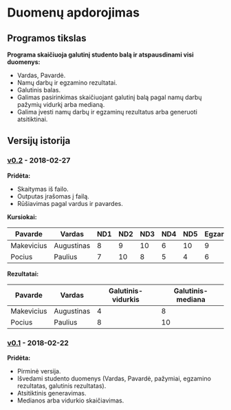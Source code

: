 # Duomenų apdorojimas

## Programos tikslas

**Programa skaičiuoja galutinį studento balą ir atspausdinami visi duomenys:**
- Vardas, Pavardė.
- Namų darbų ir egzamino rezultatai.
- Galutinis balas.
- Galimas pasirinkimas skaičiuojant galutinį balą pagal namų darbų pažymių vidurkį arba medianą.
- Galima įvesti namų darbų ir egzaminų rezultatus arba generuoti atsitiktinai.

## Versijų istorija

### [v0.2](https://github.com/jTimas/duomenu-apdorojimas/releases/tag/v0.2) - 2018-02-27

**Pridėta:**
- Skaitymas iš failo.
- Outputas įrašomas į failą.
- Rūšiavimas pagal vardus ir pavardes.

**Kursiokai:**

| Pavarde    | Vardas     | ND1 | ND2 | ND3 | ND4 | ND5 | Egzaminas |
| ---------- | ---------- | --- | --- | --- | --- | --- | --------- |
| Makevicius | Augustinas | 8   | 9   | 10  | 6   | 10  | 9         |
| Pocius     | Paulius    | 7   | 10  | 8   | 5   | 4   | 6         |

**Rezultatai:**

| Pavarde    | Vardas     | Galutinis-vidurkis | Galutinis-mediana |
| ---------- | ---------- | ------------------ | ----------------- |
| Makevicius | Augustinas | 4                  | 8                 |
| Pocius     | Paulius    | 8                  | 10                |

### [v0.1](https://github.com/jTimas/duomenu-apdorojimas/releases/tag/v0.1) - 2018-02-22

**Pridėta:**
- Pirminė versija.
- Išvedami studento duomenys (Vardas, Pavardė, pažymiai, egzamino rezultatas, galutinis rezultatas).
- Atsitiktinis generavimas.
- Medianos arba vidurkio skaičiavimas.
